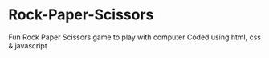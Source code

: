 # Rock-Paper-Scissors
Fun Rock Paper Scissors game to play with computer
Coded using html, css & javascript
